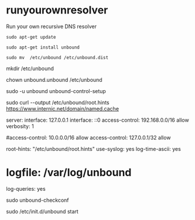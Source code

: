 # runyourownresolver
Run your own recursive DNS resolver

`sudo apt-get update`

`sudo apt-get install unbound`

`sudo mv  /etc/unbound /etc/unbound.dist`

mkdir /etc/unbound

chown unbound.unbound /etc/unbound


sudo -u unbound unbound-control-setup

sudo curl --output /etc/unbound/root.hints https://www.internic.net/domain/named.cache

server:
    interface: 127.0.0.1
    interface: ::0
    access-control: 192.168.0.0/16 allow
    verbosity: 1

#access-control: 10.0.0.0/16 allow
access-control: 127.0.0.1/32 allow

root-hints: "/etc/unbound/root.hints"
use-syslog: yes
log-time-ascii: yes

# logfile: /var/log/unbound

log-queries: yes



sudo unbound-checkconf


sudo /etc/init.d/unbound start